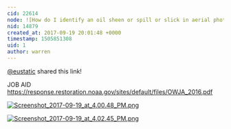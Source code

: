 ```yaml
---
cid: 22614
node: ![How do I identify an oil sheen or spill or slick in aerial photography?](../notes/warren/09-12-2017/how-do-i-identify-an-oil-sheen-or-spill-or-slick-in-aerial-photography)
nid: 14879
created_at: 2017-09-19 20:01:48 +0000
timestamp: 1505851308
uid: 1
author: warren
---
```


[@eustatic](/profile/eustatic) shared this link!

JOB AID https://response.restoration.noaa.gov/sites/default/files/OWJA_2016.pdf

[![Screenshot_2017-09-19_at_4.00.48_PM.png](https://publiclab.org/system/images/photos/000/021/711/large/Screenshot_2017-09-19_at_4.00.48_PM.png)](https://publiclab.org/system/images/photos/000/021/711/large/Screenshot_2017-09-19_at_4.00.48_PM.png)


[![Screenshot_2017-09-19_at_4.02.45_PM.png](https://publiclab.org/system/images/photos/000/021/712/large/Screenshot_2017-09-19_at_4.02.45_PM.png)](https://publiclab.org/system/images/photos/000/021/712/large/Screenshot_2017-09-19_at_4.02.45_PM.png)

